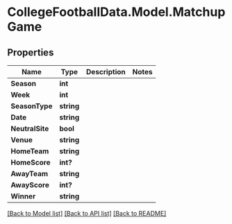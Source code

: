 # CollegeFootballData.Model.MatchupGame

## Properties

Name | Type | Description | Notes
------------ | ------------- | ------------- | -------------
**Season** | **int** |  | 
**Week** | **int** |  | 
**SeasonType** | **string** |  | 
**Date** | **string** |  | 
**NeutralSite** | **bool** |  | 
**Venue** | **string** |  | 
**HomeTeam** | **string** |  | 
**HomeScore** | **int?** |  | 
**AwayTeam** | **string** |  | 
**AwayScore** | **int?** |  | 
**Winner** | **string** |  | 

[[Back to Model list]](../README.md#documentation-for-models) [[Back to API list]](../README.md#documentation-for-api-endpoints) [[Back to README]](../README.md)

